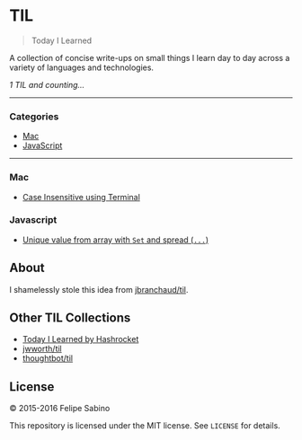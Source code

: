 # TIL

> Today I Learned

A collection of concise write-ups on small things I learn day to day across a
variety of languages and technologies.

_1 TIL and counting..._

---

### Categories

* [Mac](#mac)
* [JavaScript](#javascript)
---

### Mac

- [Case Insensitive using Terminal](mac/case-insentitive-terminal.md)

### Javascript

- [Unique value from array with `Set` and spread (`...`)](javascript/unique-values.md)

## About

I shamelessly stole this idea from
[jbranchaud/til](https://github.com/jbranchaud/til).

## Other TIL Collections

* [Today I Learned by Hashrocket](https://til.hashrocket.com)
* [jwworth/til](https://github.com/jwworth/til)
* [thoughtbot/til](https://github.com/thoughtbot/til)

## License

&copy; 2015-2016 Felipe Sabino

This repository is licensed under the MIT license. See `LICENSE` for
details.
